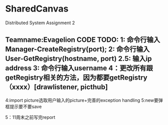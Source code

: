 # SharedCanvas
Distributed System Assignment 2

Teamname:Evagelion
CODE TODO:
1: 命令行输入Manager-CreateRegistry(port);
2: 命令行输入User-GetRegistry(hostname, port)
2.5: 输入ip address
3: 命令行输入username
4：更改所有跟getRegistry相关的方法，因为都要getRegistry（xxxx）[drawlistener, picthub]
-----------------------
4:import picture选取用户输入的picture+完善的exception handling
5:new要弹框提示要不要save

5：11周末之前写完report
